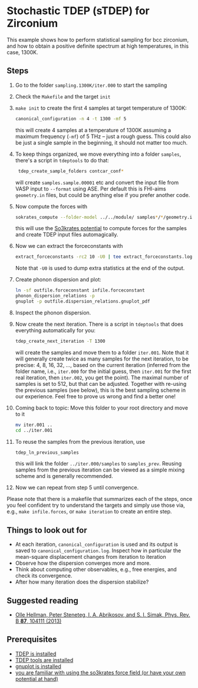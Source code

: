 Stochastic TDEP (sTDEP) for Zirconium
===

This example shows how to perform statistical sampling for bcc zirconium, and how to obtain a positive definite spectrum at high temperatures, in this case, 1300K.

## Steps

1. Go to the folder `sampling.1300K/iter.000` to start the sampling

2. Check the `Makefile` and the target `init`

3. `make init` to create the first 4 samples at target temperature of 1300K:

   ```bash
   canonical_configuration -n 4 -t 1300 -mf 5
   ```

   this will create 4 samples at a temperature of 1300K assuming a maximum frequency (`-mf`) of 5 THz – just a rough guess. This could also be just a single sample in the beginning, it should not matter too much.

4. To keep things organized, we move everything into a folder `samples`, there's a script in `tdeptools` to do that:
   ```bash
    tdep_create_sample_folders contcar_conf*
   ```

   will create `samples.sample.00001` etc and convert the input file from VASP input to `--format` using ASE. Per default this is FHI-aims `geometry.in` files, but could be anything else if you prefer another code.

5. Now compute the forces with
   ```bash
   sokrates_compute --folder-model ../../module/ samples*/*/geometry.in --tdep
   ```

   this will use the [So3krates potential](../../00_preparation/potential_energy_surfaces/README.md) to compute forces for the samples and create TDEP input files automagically.

6. Now we can extract the forceconstants with
   ```bash
   extract_forceconstants -rc2 10 -U0 | tee extract_forceconstants.log
   ```

   Note that `-U0` is used to dump extra statistics at the end of the output.

7. Create phonon dispersion and plot:
   ```bash
   ln -sf outfile.forceconstant infile.forceconstant
   phonon_dispersion_relations -p
   gnuplot -p outfile.dispersion_relations.gnuplot_pdf
   ```

8. Inspect the phonon dispersion.

9. Now create the next iteration. There is a script in `tdeptools` that does everything automatically for you:
   ```bash
   tdep_create_next_iteration -T 1300
   ```

   will create the samples and move them to a folder `iter.001`. Note that it will generally create twice as many samples for the next iteration, to be precise: 4, 8, 16, 32, …, based on the current iteration (inferred from the folder name, i.e., `iter.000` for the initial guess, then `iter.001` for the first real iteration, then `iter.002`, you get the point). The maximal number of samples is set to 512, but that can be adjusted. Together with re-using the previous samples (see below), this is the best sampling scheme in our experience. Feel free to prove us wrong and find a better one!

10. Coming back to topic: Move this folder to your root directory and move to it
    ```bash
    mv iter.001 ..
    cd ../iter.001
    ```

11. To reuse the samples from the previous iteration, use
    ```bash
    tdep_ln_previous_samples
    ```

    this will link the folder `../iter.000/samples` to `samples_prev`. Reusing samples from the previous iteration can be viewed as a simple mixing scheme and is generally recommended.

12. Now we can repeat from step 5 until convergence.

Please note that there is a makefile that summarizes each of the steps, once you feel confident try to understand the targets and simply use those via, e.g., `make infile.forces`, or `make iteration` to create an entire step.

## Things to look out for

- At each iteration, `canonical_configuration` is used and its output is saved to `canonical_configuration.log`. Inspect how in particular the mean-square displacement changes from iteration to iteration
- Observe how the dispersion converges more and more.
- Think about computing other observables, e.g., free energies, and check its convergence.
- After how many iteration does the dispersion stabilize?


## Suggested reading

- [Olle Hellman, Peter Steneteg, I. A. Abrikosov, and S. I. Simak, Phys. Rev. B **87**, 104111 (2013)](https://journals.aps.org/prb/abstract/10.1103/PhysRevB.87.104111)

## Prerequisites

- [TDEP is installed](http://ollehellman.github.io/page/0_installation.html)
- [TDEP tools are installed](https://github.com/flokno/tools.tdep)
- [gnuplot is installed](http://www.gnuplot.info/)
- [you are familiar with using the so3krates force field (or have your own potential at hand)](https://github.com/tdep-developers/tdep-tutorials/tree/main/00_preparation/potential_energy_surfaces)
